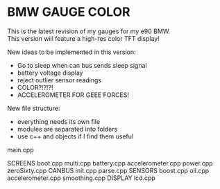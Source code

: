 # BMW GAUGE COLOR  

This is the latest revision of my gauges for my e90 BMW.  
This version will feature a high-res color TFT display!  

New ideas to be implemented in this version:  
- Go to sleep when can bus sends sleep signal  
- battery voltage display  
- reject outlier sensor readings  
- COLOR?!?!?!  
- ACCELEROMETER FOR GEEE FORCES!  


New file structure:  
- everything needs its own file  
- modules are separated into folders  
- use c++ and objects if I find them useful

main.cpp

SCREENS
	boot.cpp
	multi.cpp
	battery.cpp
	accelerometer.cpp
	power.cpp
	zeroSixty.cpp
CANBUS
	init.cpp
	parse.cpp
SENSORS
	boost.cpp
	oil.cpp
	accelerometer.cpp
	smoothing.cpp
DISPLAY
	lcd.cpp